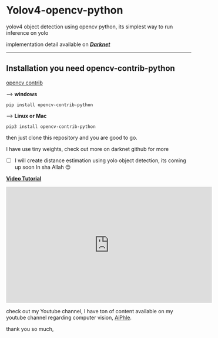 # Yolov4-opencv-python

yolov4 object detection using opencv python, its simplest way to run inference on yolo

implementation detail available on [_**Darknet**_](https://github.com/pjreddie/darknet)

---

## Installation you need opencv-contrib-python

[opencv contrib](https://pypi.org/project/opencv-contrib-python/)

--> **windows**

`pip install opencv-contrib-python`

--> **Linux or Mac**

`pip3 install opencv-contrib-python`

then just clone this repository and you are good to go.

I have use tiny weights, check out more on darknet github for more

- [ ] I will create distance estimation using yolo object detection, its coming up soon In sha Allah 😊

[**Video Tutorial**](https://youtu.be/1aL6tewfxFY)

<iframe width="560" height="315" src="https://www.youtube.com/embed/1aL6tewfxFY" title="YouTube video player" frameborder="0" allow="accelerometer; autoplay; clipboard-write; encrypted-media; gyroscope; picture-in-picture" allowfullscreen></iframe>

check out my Youtube channel, I have ton of content available on my youtube channel regarding computer vision, [AiPhle](https://youtube.come/c/aiphle).

thank you so much,
